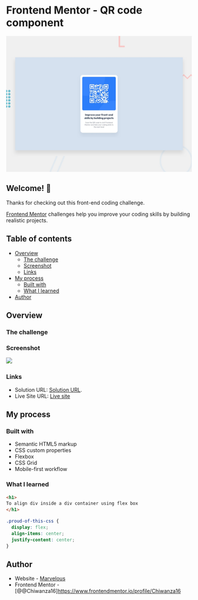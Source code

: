 # Frontend Mentor - QR code component

![Design preview for the QR code component coding challenge](./preview.jpg)

## Welcome! 👋

Thanks for checking out this front-end coding challenge.

[Frontend Mentor](https://www.frontendmentor.io) challenges help you improve your coding skills by building realistic projects.


## Table of contents

- [Overview](#overview)
  - [The challenge](#the-challenge)
  - [Screenshot](#screenshot)
  - [Links](#links)
- [My process](#my-process)
  - [Built with](#built-with)
  - [What I learned](#what-i-learned)
- [Author](#author)

## Overview

### The challenge

### Screenshot
<img src="assets/images/Screenshot (1).png">

### Links

- Solution URL: [Solution URL](https://github.com/Chiwanza16/QR-Code.git).
- Live Site URL: [Live site](https://github.com/Chiwanza16/QR-Code.git)

## My process

### Built with

- Semantic HTML5 markup
- CSS custom properties
- Flexbox
- CSS Grid
- Mobile-first workflow

### What I learned

```html
<h1>
To align div inside a div container using flex box
</h1>
```
```css
.proud-of-this-css {
  display: flex;
  align-items: center;
  justify-content: center;
}
```

## Author

- Website - [Marvelous](https://marvelous.chiwanza.itvarsitystudent.org/)
- Frontend Mentor - [@@Chiwanza16]https://www.frontendmentor.io/profile/Chiwanza16



